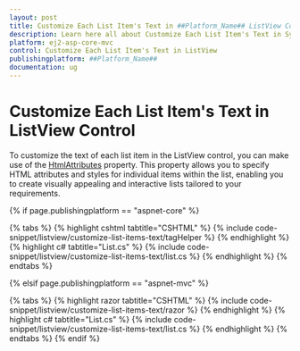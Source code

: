 ```yaml
---
layout: post
title: Customize Each List Item's Text in ##Platform_Name## ListView Control | Syncfusion
description: Learn here all about Customize Each List Item's Text in Syncfusion ##Platform_Name## ListView control of syncfusion and more.
platform: ej2-asp-core-mvc
control: Customize Each List Item's Text in ListView
publishingplatform: ##Platform_Name##
documentation: ug
---
```


# Customize Each List Item's Text in ListView Control

To customize the text of each list item in the ListView control, you can make use of the [HtmlAttributes](https://help.syncfusion.com/cr/aspnetcore-js2/Syncfusion.EJ2.Lists.ListViewFieldSettings.html#Syncfusion_EJ2_Lists_ListViewFieldSettings_HtmlAttributes) property. This property allows you to specify HTML attributes and styles for individual items within the list, enabling you to create visually appealing and interactive lists tailored to your requirements.

{% if page.publishingplatform == "aspnet-core" %}

{% tabs %}
{% highlight cshtml tabtitle="CSHTML" %}
{% include code-snippet/listview/customize-list-items-text/tagHelper %}
{% endhighlight %}
{% highlight c# tabtitle="List.cs" %}
{% include code-snippet/listview/customize-list-items-text/list.cs %}
{% endhighlight %}
{% endtabs %}

{% elsif page.publishingplatform == "aspnet-mvc" %}

{% tabs %}
{% highlight razor tabtitle="CSHTML" %}
{% include code-snippet/listview/customize-list-items-text/razor %}
{% endhighlight %}
{% highlight c# tabtitle="List.cs" %}
{% include code-snippet/listview/customize-list-items-text/list.cs %}
{% endhighlight %}
{% endtabs %}
{% endif %}